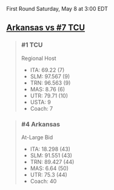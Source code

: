 First Round
Saturday, May 8 at 3:00 EDT
## [Arkansas vs #7 TCU](https://www.ncaa.com/game/5833394) 

> ### #1 TCU  
> Regional Host  
> - ITA: 69.22 (7)  
> - SLM: 97.567 (9)  
> - TRN: 96.563 (9)  
> - MAS: 8.76 (6)  
> - UTR: 79.71 (10)  
> - USTA: 9  
> - Coach: 7  

> ### #4 Arkansas  
> At-Large Bid  
> - ITA: 18.298 (43)  
> - SLM: 91.551 (43)  
> - TRN: 89.427 (44)  
> - MAS: 6.64 (50)  
> - UTR: 75.3 (44)  
> - Coach: 40  